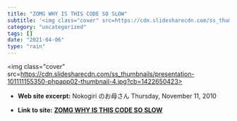 ```yaml
---
title: "ZOMG WHY IS THIS CODE SO SLOW"
subtitle: '<img class="cover" src=https://cdn.slidesharecdn.com/ss_thumbnails/presentation-101111155350-phpapp0...'
category: "uncategorized"
tags: []
date: "2021-04-06"
type: "rain"
---
```

<img class="cover" src=https://cdn.slidesharecdn.com/ss_thumbnails/presentation-101111155350-phpapp02-thumbnail-4.jpg?cb=1422650423>



* **Web site excerpt:** Nokogiri のお母さん Thursday, November 11, 2010

* **Link to site:** **[ZOMG WHY IS THIS CODE SO SLOW](http://www.slideshare.net/tenderlove/zomg-why-is-this-code-so-slow)**